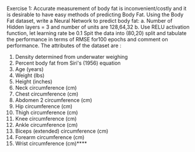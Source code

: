 Exercise 1:
Accurate measurement of body fat is inconvenient/costly and it is desirable to have easy methods of predicting Body Fat. Using the Body Fat dataset, write a Neural Network to predict body fat:
a. Number of Hidden layers = 3 and number of units are 128,64,32
b. Use RELU activation function, let learning rate be 0.1
Spit the data into (80,20) split and tabulate the performance in terms of RMSE for100 epochs and comment on performance.
The attributes of the dataset are :
1. Density determined from underwater weighing
2. Percent body fat from Siri's (1956) equation
3. Age (years)
4. Weight (lbs)
5. Height (inches)
6. Neck circumference (cm)
7. Chest circumference (cm)
8. Abdomen 2 circumference (cm)
9. Hip circumference (cm)
10. Thigh circumference (cm)
11. Knee circumference (cm)
12. Ankle circumference (cm)
13. Biceps (extended) circumference (cm)
14. Forearm circumference (cm)
15. Wrist circumference (cm)****
